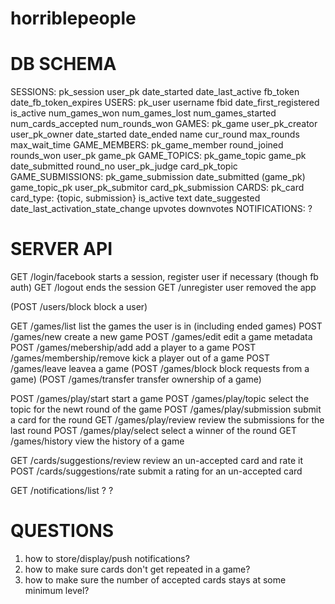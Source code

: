 horriblepeople
==============

DB SCHEMA
==============
SESSIONS:
	pk_session
	user_pk
	date_started
	date_last_active
	fb_token
	date_fb_token_expires
USERS:
	pk_user
	username
	fbid
	date_first_registered
	is_active
	num_games_won
	num_games_lost
	num_games_started
	num_cards_accepted
	num_rounds_won
GAMES:
	pk_game
	user_pk_creator
	user_pk_owner
	date_started
	date_ended
	name
	cur_round
	max_rounds
	max_wait_time
GAME_MEMBERS:
	pk_game_member
	round_joined
	rounds_won
	user_pk
	game_pk
GAME_TOPICS:
	pk_game_topic
	game_pk
	date_submitted
	round_no
	user_pk_judge
	card_pk_topic
GAME_SUBMISSIONS:
	pk_game_submission
	date_submitted
	(game_pk)
	game_topic_pk
	user_pk_submitor
	card_pk_submission
CARDS:
	pk_card
	card_type: {topic, submission}
	is_active
	text
	date_suggested
	date_last_activation_state_change
	upvotes
	downvotes
NOTIFICATIONS:
	?

SERVER API
==============
GET /login/facebook				starts a session, register user if necessary (though fb auth)
GET /logout						ends the session
GET /unregister					user removed the app

(POST /users/block				block a user)

GET /games/list					list the games the user is in (including ended games)
POST /games/new					create a new game
POST /games/edit				edit a game metadata
POST /games/mebership/add		add a player to a game
POST /games/membership/remove	kick a player out of a game
POST /games/leave				leavea a game
(POST /games/block				block requests from a game)
(POST /games/transfer			transfer ownership of a game)

POST /games/play/start			start a game
POST /games/play/topic			select the topic for the newt round of the game
POST /games/play/submission		submit a card for the round
GET /games/play/review			review the submissions for the last round
POST /games/play/select			select a winner of the round
GET /games/history				view the history of a game

GET /cards/suggestions/review	review an un-accepted card and rate it
POST /cards/suggestions/rate	submit a rating for an un-accepted card

GET /notifications/list			?
?


QUESTIONS
=============
1. how to store/display/push notifications?
2. how to make sure cards don't get repeated in a game?
3. how to make sure the number of accepted cards stays at some minimum level?